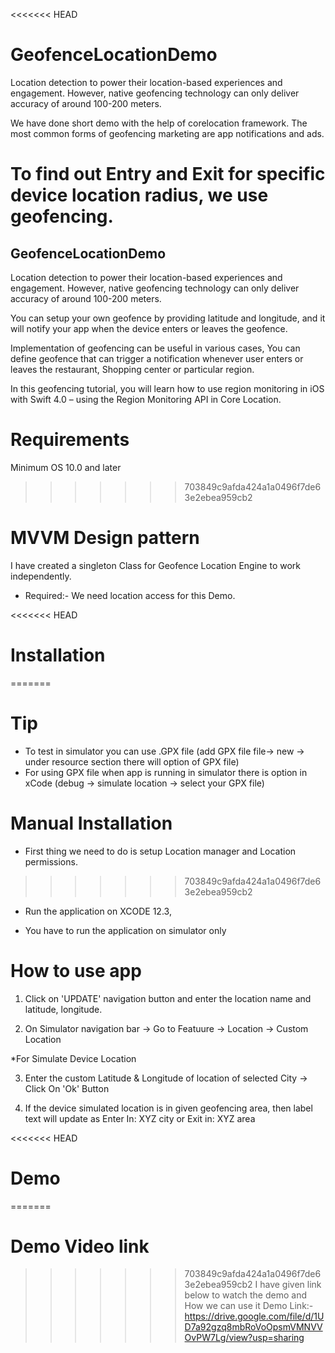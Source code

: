 <<<<<<< HEAD
# GeofenceLocationDemo

Location detection to power their location-based experiences and engagement. However, native geofencing technology can only deliver accuracy of around 100-200 meters.

We have done short demo with the help of corelocation framework.
The most common forms of geofencing marketing are app notifications and ads.

To find out Entry and Exit for specific device location radius, we use geofencing.
=======
## GeofenceLocationDemo

Location detection to power their location-based experiences and engagement. However, native geofencing technology can only deliver accuracy of around 100-200 meters.

You can setup your own geofence by providing latitude and longitude, and it will notify your app when the device enters or leaves the geofence.

Implementation of geofencing can be useful in various cases, You can define geofence that can trigger a notification whenever user enters or leaves the restaurant, Shopping center or particular region. 

In this geofencing tutorial, you will learn how to use region monitoring in iOS with Swift 4.0 – using the Region Monitoring API in Core Location.

# Requirements
Minimum OS 10.0 and later
>>>>>>> 703849c9afda424a1a0496f7de63e2ebea959cb2

# MVVM Design pattern
I have created a singleton Class for Geofence Location Engine to work independently. 
* Required:- We need location access for this Demo.

<<<<<<< HEAD

# Installation
=======
# Tip
- To test in simulator you can use .GPX file (add GPX file file-> new -> under resource section there will option of GPX file)
- For using GPX file when app is running in simulator there is option in xCode (debug -> simulate location -> select your GPX file)

# Manual Installation
- First thing we need to do is setup Location manager and Location permissions.
            
>>>>>>> 703849c9afda424a1a0496f7de63e2ebea959cb2
- Run the application on XCODE 12.3,

- You have to run the application on simulator only


# How to use app

1. Click on 'UPDATE' navigation button and enter the location name and latitude, longitude.

2. On Simulator navigation bar -> Go to Featuure -> Location -> Custom Location

*For Simulate Device Location

3.  Enter the custom Latitude & Longitude of location of selected City -> Click On 'Ok' Button

4. If the device simulated location is in given geofencing area, then label text will update as Enter In: XYZ city or Exit in: XYZ area

<<<<<<< HEAD
# Demo
=======
# Demo Video link
>>>>>>> 703849c9afda424a1a0496f7de63e2ebea959cb2
I have given link below to watch the demo and How we can use it
Demo Link:- https://drive.google.com/file/d/1UD7a92gzq8mbRoVoOpsmVMNVVOvPW7Lg/view?usp=sharing
